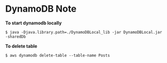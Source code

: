 # DynamoDB Note

**To start dynamodb locally**
```
$ java -Djava.library.path=./DynamoDBLocal_lib -jar DynamoDBLocal.jar -sharedDb
```

**To delete table**
```
$ aws dynamodb delete-table --table-name Posts
```
